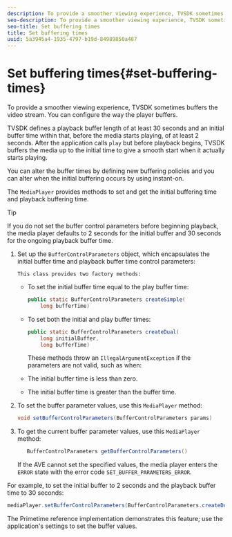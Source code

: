 ```yaml
---
description: To provide a smoother viewing experience, TVSDK sometimes buffers the video stream. You can configure the way the player buffers.
seo-description: To provide a smoother viewing experience, TVSDK sometimes buffers the video stream. You can configure the way the player buffers.
seo-title: Set buffering times
title: Set buffering times
uuid: 5a3945a4-1935-4797-b19d-84989850a487
---
```


# Set buffering times{#set-buffering-times}

To provide a smoother viewing experience, TVSDK sometimes buffers the video stream. You can configure the way the player buffers.

TVSDK defines a playback buffer length of at least 30 seconds and an initial buffer time within that, before the media starts playing, of at least 2 seconds. After the application calls `play` but before playback begins, TVSDK buffers the media up to the initial time to give a smooth start when it actually starts playing.

You can alter the buffer times by defining new buffering policies and you can alter when the initial buffering occurs by using instant-on.

The `MediaPlayer` provides methods to set and get the initial buffering time and playback buffering time.

>[!TIP]
>
>If you do not set the buffer control parameters before beginning playback, the media player defaults to 2 seconds for the initial buffer and 30 seconds for the ongoing playback buffer time.

1. Set up the `BufferControlParameters` object, which encapsulates the initial buffer time and playback buffer time control parameters:

       This class provides two factory methods:

    * To set the initial buffer time equal to the play buffer time:     
    
      ```java    
      public static BufferControlParameters createSimple( 
          long bufferTime)
      ```    
    
    * To set both the initial and play buffer times:     
    
      ```java    
      public static BufferControlParameters createDual( 
          long initialBuffer,   
          long bufferTime)
      ```

       These methods throw an `IllegalArgumentException` if the parameters are not valid, such as when:

    * The initial buffer time is less than zero. 
    * The initial buffer time is greater than the buffer time.

1. To set the buffer parameter values, use this `MediaPlayer` method:

   ```java
   void setBufferControlParameters(BufferControlParameters params)
   ```

1. To get the current buffer parameter values, use this `MediaPlayer` method:

   ```java
      BufferControlParameters getBufferControlParameters()  
   
   ```

   If the AVE cannot set the specified values, the media player enters the `ERROR` state with the error code `SET_BUFFER_PARAMETERS_ERROR`.

<!--<a id="example_B5C5004188574D8D8AB8525742767280"></a>-->

For example, to set the initial buffer to 2 seconds and the playback buffer time to 30 seconds:

```java
mediaPlayer.setBufferControlParameters(BufferControlParameters.createDual(2000, 30000));
```

The Primetime reference implementation demonstrates this feature; use the application's settings to set the buffer values. 
